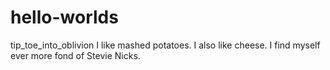 # hello-worlds
tip_toe_into_oblivion
I like mashed potatoes.  I also like cheese.  I find myself ever more fond of Stevie Nicks.
